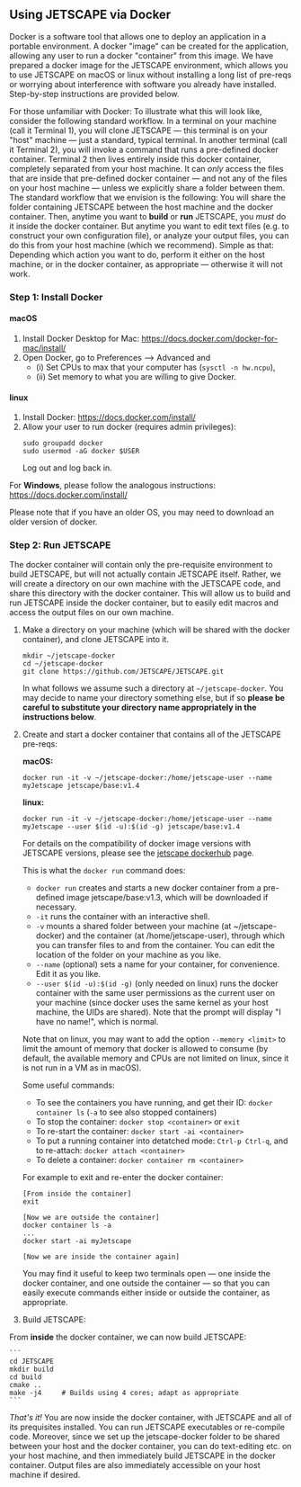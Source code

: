 ## Using JETSCAPE via Docker

Docker is a software tool that allows one to deploy an application in a portable environment. 
A docker "image" can be created for the application, allowing any user to run a docker "container" from this image.
We have prepared a docker image for the JETSCAPE environment, which allows you to use JETSCAPE on macOS or linux without
installing a long list of pre-reqs or worrying about interference with software you already have installed. Step-by-step instructions are provided below. 

For those unfamiliar with Docker: To illustrate what this will look like, consider the following standard workflow. 
In a terminal on your machine (call it Terminal 1), you will clone JETSCAPE &mdash; this terminal is on your "host" machine &mdash; 
just a standard, typical terminal. In another terminal (call it Terminal 2), you will invoke a command that runs a pre-defined docker container. 
Terminal 2 then lives entirely inside this docker container, completely separated from your host machine. It can *only* access the files that 
are inside that pre-defined docker container &mdash; and not any of the files on your host machine &mdash; unless we explicitly share a 
folder between them. The standard workflow that we envision is the following: You will share the folder containing JETSCAPE between the 
host machine and the docker container. Then, anytime you want to **build** or **run** JETSCAPE, you *must* do it inside the docker container. 
But anytime you want to edit text files (e.g. to construct your own configuration file), or analyze your output files, you can do this from your 
host machine (which we recommend). Simple as that: Depending which action you want to do, perform it either on the host machine, 
or in the docker container, as appropriate &mdash; otherwise it will not work.

### Step 1: Install Docker

#### macOS

1. Install Docker Desktop for Mac: https://docs.docker.com/docker-for-mac/install/
2. Open Docker, go to Preferences --> Advanced and 
    - (i) Set CPUs to max that your computer has (`sysctl -n hw.ncpu`),
    - (ii) Set memory to what you are willing to give Docker.

#### linux

1. Install Docker: https://docs.docker.com/install/
2. Allow your user to run docker (requires admin privileges): 
    ```
    sudo groupadd docker
    sudo usermod -aG docker $USER
    ```
    Log out and log back in.
    
For **Windows**, please follow the analogous instructions: https://docs.docker.com/install/

Please note that if you have an older OS, you may need to download an older version of docker.

### Step 2: Run JETSCAPE

The docker container will contain only the pre-requisite environment to build JETSCAPE, but will not actually contain JETSCAPE itself. Rather, we will create a directory on our own machine with the JETSCAPE code, and share this directory with the docker container. This will allow us to build and run JETSCAPE inside the docker container, but to easily edit macros and access the output files on our own machine. 

1. Make a directory on your machine (which will be shared with the docker container), and clone JETSCAPE into it. 
    ```
    mkdir ~/jetscape-docker
    cd ~/jetscape-docker
    git clone https://github.com/JETSCAPE/JETSCAPE.git
    ```
    
    In what follows we assume such a directory at `~/jetscape-docker`. You may decide to name your directory something else,
    but if so **please be careful to substitute your directory name appropriately in the instructions below**.

2. Create and start a docker container that contains all of the JETSCAPE pre-reqs: 

    **macOS:**
    ```
    docker run -it -v ~/jetscape-docker:/home/jetscape-user --name myJetscape jetscape/base:v1.4
   ```

    **linux:**
    ```
    docker run -it -v ~/jetscape-docker:/home/jetscape-user --name myJetscape --user $(id -u):$(id -g) jetscape/base:v1.4
    ```
    
    For details on the compatibility of docker image versions with JETSCAPE versions, please see the [jetscape dockerhub](https://hub.docker.com/r/jetscape/base) page.

    This is what the `docker run` command does:
    - `docker run` creates and starts a new docker container from a pre-defined image jetscape/base:v1.3, which will be downloaded if necessary.
    - `-it` runs the container with an interactive shell.
    - `-v` mounts a shared folder between your machine (at ~/jetscape-docker) and the container (at /home/jetscape-user), through which you can transfer files to and from the container. You can edit the location of the folder on your machine as you like.
    - `--name` (optional) sets a name for your container, for convenience. Edit it as you like.
    - `--user $(id -u):$(id -g)` (only needed on linux) runs the docker container with the same user permissions as the current user on your machine (since docker uses the same kernel as your host machine, the UIDs are shared). Note that the prompt will display "I have no name!", which is normal.
    
    Note that on linux, you may want to add the option `--memory <limit>` to limit the amount of memory that docker is allowed to 
    consume (by default, the available memory and CPUs are not limited on linux, since it is not run in a VM as in macOS).
    
    Some useful commands:
    - To see the containers you have running, and get their ID: `docker container ls` (`-a` to see also stopped containers)
    - To stop the container: `docker stop <container>` or `exit`
    - To re-start the container: `docker start -ai <container>`
    - To put a running container into detatched mode: `Ctrl-p Ctrl-q`, and to re-attach: `docker attach <container>` 
    - To delete a container: `docker container rm <container>`
    
    For example to exit and re-enter the docker container:
    ```
    [From inside the container]
    exit

    [Now we are outside the container]
    docker container ls -a
    ...
    docker start -ai myJetscape

    [Now we are inside the container again]
    ```

    You may find it useful to keep two terminals open — one inside the docker container, and one outside the container —
    so that you can easily execute commands either inside or outside the container, as appropriate.

3. Build JETSCAPE:

From **inside** the docker container, we can now build JETSCAPE:

    ```
    cd JETSCAPE
    mkdir build
    cd build
    cmake ..
    make -j4     # Builds using 4 cores; adapt as appropriate
    ```

*That's it!* You are now inside the docker container, with JETSCAPE and all of its prequisites installed. 
You can run JETSCAPE executables or re-compile code. Moreover, since we set up the jetscape-docker folder to be shared between your 
host and the docker container, you can do text-editing etc. on your host machine, and then immediately build JETSCAPE in the docker container. 
Output files are also immediately accessible on your host machine if desired.

